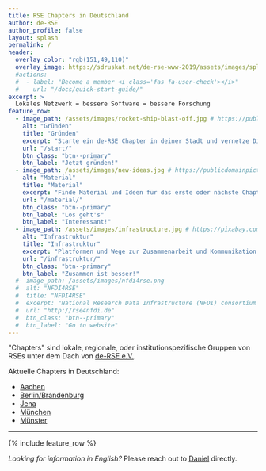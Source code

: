 ```yaml
---
title: RSE Chapters in Deutschland
author: de-RSE
author_profile: false
layout: splash
permalink: /
header:
  overlay_color: "rgb(151,49,110)"
  overlay_image: https://sdruskat.net/de-rse-www-2019/assets/images/splash-background.png
  #actions:
  #  - label: "Become a member <i class='fas fa-user-check'></i>"
  #    url: "/docs/quick-start-guide/"
excerpt: >
  Lokales Netzwerk = bessere Software = bessere Forschung
feature_row:
  - image_path: /assets/images/rocket-ship-blast-off.jpg # https://publicdomainpictures.net/en/view-image.php?image=184072&picture=rocket-ship-blast-off
    alt: "Gründen"
    title: "Gründen"
    excerpt: "Starte ein de-RSE Chapter in deiner Stadt und vernetze Dich mit anderen Softwareentwicklern in der Wissenschaft."
    url: "/start/"
    btn_class: "btn--primary"
    btn_label: "Jetzt gründen!"
  - image_path: /assets/images/new-ideas.jpg # https://publicdomainpictures.net/en/view-image.php?image=260883&picture=new-ideas
    alt: "Material"
    title: "Material"
    excerpt: "Finde Material und Ideen für das erste oder nächste Chaptertreffen."
    url: "/material/"
    btn_class: "btn--primary"
    btn_label: "Los geht's"
    btn_label: "Interessant!"
  - image_path: /assets/images/infrastructure.jpg # https://pixabay.com/illustrations/web-domain-service-website-3967926/
    alt: "Infrastruktur"
    title: "Infrastruktur"
    excerpt: "Platformen und Wege zur Zusammenarbeit und Kommunikation."
    url: "/infrastruktur/"
    btn_class: "btn--primary"
    btn_label: "Zusammen ist besser!"    
  #- image_path: /assets/images/nfdi4rse.png
  #  alt: "NFDI4RSE"
  #  title: "NFDI4RSE"
  #  excerpt: "National Research Data Infrastructure (NFDI) consortium for research software, led by the de-RSE community."
  #  url: "http://rse4nfdi.de"
  #  btn_class: "btn--primary"
  #  btn_label: "Go to website"      
---
```


"Chapters" sind lokale, regionale, oder institutionspezifische Gruppen von RSEs unter dem Dach von [de-RSE e.V.](https://www.de-rse.org/).

Aktuelle Chapters in Deutschland:

- [Aachen](./ac)
- [Berlin/Brandenburg](./berserc)
- [Jena](./jeRSE)
- [München](./muc)
- [Münster](./ms)

------

{% include feature_row %}

_Looking for information in English?_ Please reach out to [Daniel](mailto:daniel.nuest@uni-muenster.de) directly.
